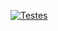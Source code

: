 [![Testes](https://github.com/Neves2115/calcaula4/actions/workflows/testecalc.yaml/badge.svg)](https://github.com/Neevs2115/calcaula4/actions/workflows/testecalc.yaml)
